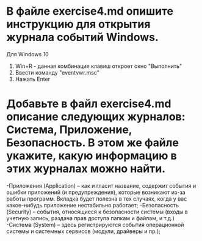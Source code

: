# В файле exercise4.md опишите инструкцию для открытия журнала событий Windows.
Для Windows 10
1. Win+R - данная комбинация клавиш откроет окно "Выполнить"
2. Ввести команду "eventvwr.msc" 
3. Нажать  Enter

# Добавьте в файл exercise4.md описание следующих журналов: Система, Приложение, Безопасность. В этом же файле укажите, какую информацию в этих журналах можно найти. 

-Приложения (Application) – как и гласит название, содержит события и ошибки приложений (и предупреждения), которые возникают из-за работы программ. Вкладка будет полезна в тех случаях, когда у вас какое-нибудь приложение нестабильно работает;
-Безопасность (Security) – cобытия, относящиеся к безопасности системы (входы в учетную запись, раздача прав доступа папкам и файлам, и т.д.)
-Система (System) – здесь регистрируются события операционной системы и системных сервисов (модули, драйверы и пр.);
